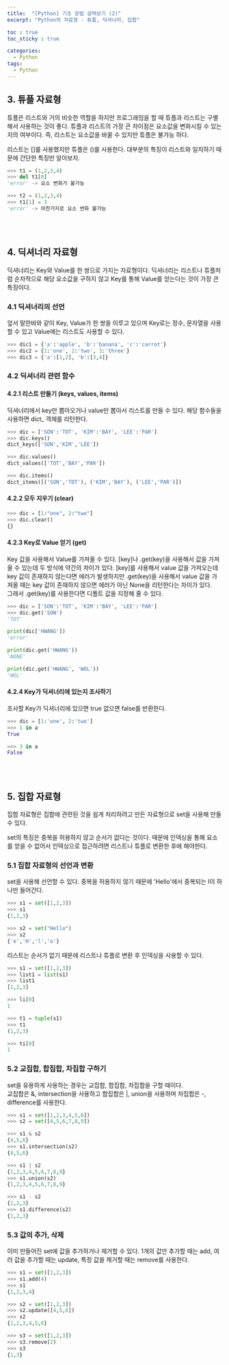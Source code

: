 ```yaml
---
title:  "[Python] 기초 문법 살펴보기 (2)"
excerpt: "Python의 자료형 - 튜플, 딕셔너리, 집합"

toc : true
toc_sticky : true

categories:
  - Python
tags: 
  - Python
---
```



## 3. 튜플 자료형

튜플은 리스트와 거의 비슷한 역할을 하지만 프로그래밍을 할 때 튜플과 리스트는 구별해서 사용하는 것이 좋다.
튜플과 리스트의 가장 큰 차이점은 요소값을 변화시킬 수 있는지의 여부이다. 즉, 리스트는 요소값을 바꿀 수 있지만 튜플은 불가능 하다.

리스트는 []를 사용했지만 튜플은 ()를 사용한다. 대부분의 특징이 리스트와 일치하기 때문에 간단한 특징만 알아보자.

```py
>>> t1 = (1,2,3,4)
>>> del t1[0]
'error' -> 요소 변화가 불가능

>>> t2 = (1,2,3,4)
>>> t1[1] = 3
'error' -> 마찬가지로 요소 변화 불가능
```


<br/><br/>

## 4. 딕셔너리 자료형

딕셔너리는 Key와 Value를 한 쌍으로 가지는 자료형이다. 딕셔너리는 리스트나 튜플처럼 순차적으로 해당 요소값을 구하지 않고 Key를 통해 Value를 얻는다는 것이 가장 큰 특징이다.

### 4.1 딕셔너리의 선언

앞서 말한바와 같이 Key, Value가 한 쌍을 이루고 있으며 Key로는 정수, 문자열을 사용할 수 있고 Value에는 리스트도 사용할 수 있다.

```py
>>> dic1 = {'a':'apple', 'b':'banana', 'c':'carrot'}
>>> dic2 = {1:'one', 2:'two', 3:'three'}
>>> dic3 = {'a':[1,2], 'b':[3,4]}
```

### 4.2 딕셔너리 관련 함수

#### 4.2.1 리스트 만들기 (keys, values, items)

딕셔너리에서 key만 뽑아오거나 value만 뽑아서 리스트를 만들 수 있다. 해당 함수들을 사용하면 dict_ 객체를 리턴한다.

```py
>>> dic = ['SON':'TOT', 'KIM':'BAY', 'LEE':'PAR']
>>> dic.keys()
dict_keys(['SON','KIM','LEE'])

>>> dic.values()
dict_values(['TOT','BAY','PAR'])

>>> dic.items()
dict_items([('SON','TOT'), ('KIM','BAY'), ('LEE','PAR')])
```

#### 4.2.2 모두 지우기 (clear)

```py
>>> dic = [1:"one", 2:"two"]
>>> dic.clear()
{}
```

#### 4.2.3 Key로 Value 얻기 (get)

Key 값을 사용해서 Value를 가져올 수 있다. [key]나 .get(key)을 사용해서 값을 가져올 수 있는데 두 방식에 약간의 차이가 있다.
[key]를 사용해서 value 값을 가져오는데 key 값이 존재하지 않는다면 에러가 발생하지만 .get(key)을 사용해서 value 값을 가져올 때는 key 값이 존재하지 않으면 에러가 아닌 None을 리턴한다는 차이가 있다.<br/>
그래서 .get(key)를 사용한다면 디폴트 값을 지정해 줄 수 있다.

```py
>>> dic = ['SON':'TOT', 'KIM':'BAY', 'LEE':'PAR']
>>> dic.get('SON')
'TOT'

print(dic['HWANG'])
'error'

print(dic.get('HWANG'))
'NONE'

print(dic.get('HWANG', 'WOL'))
'WOL'
```


#### 4.2.4 Key가 딕셔너리에 있는지 조사하기

조사할 Key가 딕셔너리에 있으면 true 없으면 false를 반환한다.

```py
>>> dic = [1:'one', 2:'two']
>>> 1 in a
True

>>> 3 in a
False
```

<br/><br/>


## 5. 집합 자료형

집합 자료형은 집합에 관련된 것을 쉽게 처리하려고 만든 자료형으로 set을 사용해 만들 수 있다.

set의 특징은 중복을 허용하지 않고 순서가 없다는 것이다. 때문에 인덱싱을 통해 요소를 얻을 수 없어서 인덱싱으로 접근하려면 리스트나 튜플로 변환한 후에 해야한다.

### 5.1 집합 자료형의 선언과 변환

set을 사용해 선언할 수 있다. 중복을 허용하지 않기 때문에 'Hello'에서 중복되는 l이 하나만 들어간다.

```py
>>> s1 = set([1,2,3])
>>> s1
{1,2,3}

>>> s2 = set("Hello")
>>> s2
{'e','H','l','o'}
```

리스트는 순서가 없기 때문에 리스트나 튜플로 변환 후 인덱싱을 사용할 수 있다.

```py
>>> s1 = set([1,2,3])
>>> list1 = list(s1)
>>> list1
[1,2,3]

>>> li[0]
1

>>> t1 = tuple(s1)
>>> t1
(1,2,3)

>>> ti[0]
1
```

### 5.2 교집합, 합집합, 차집합 구하기

set을 유용하게 사용하는 경우는 교집합, 합집합, 차집합을 구할 때이다. <br/>
교집합은 &, intersection을 사용하고 합집합은 |, union을 사용하며 차집합은 -, difference를 사용한다.

```py
>>> s1 = set([1,2,3,4,5,6])
>>> s2 = set([4,5,6,7,8,9])

>>> s1 & s2
{4,5,6}
>>> s1.intersection(s2)
{4,5,6}

>>> s1 | s2
{1,2,3,4,5,6,7,8,9}
>>> s1.union(s2)
{1,2,3,4,5,6,7,8,9}

>>> s1 - s2
{1,2,3}
>>> s1.difference(s2)
{1,2,3}
```


### 5.3 값의 추가, 삭제

이미 만들어진 set에 값을 추가하거나 제거할 수 있다. 1개의 값만 추가할 때는 add, 여러 값을 추가할 때는 update, 특정 값을 제거할 때는 remove를 사용한다.

```py
>>> s1 = set([1,2,3])
>>> s1.add(4)
>>> s1
{1,2,3,4}

>>> s2 = set([1,2,3])
>>> s2.update([4,5,6])
>>> s2
{1,2,3,4,5,6}

>>> s3 = set([1,2,3])
>>> s3.remove(2)
>>> s3
{1,3}
```

